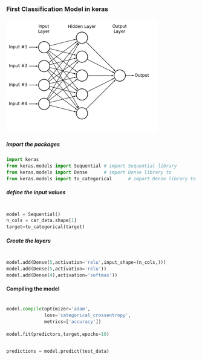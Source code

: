 ### First Classification Model in keras

<img src="./fig_neural_network.png" style="width:400px;height:300px;">




##### import the packages

```python
import keras
from keras.models import Sequential # import Sequential library
from keras.models import Dense      # import Dense library to
from keras.models import to_categorical      # import Dense library to

```

##### define the input values

```python

model = Sequential()
n_cols = car_data.shape[1]
target=to_categorical(target)

```

##### Create the layers


```python

model.add(Dense(5,activation='relu',input_shape=(n_cols,)))
model.add(Dense(5,activation='relu'))
model.add(Dense(4),activation='softmax'))

```

#### Compiling the model


```python

model.compile(optimizer='adam',
              loss='categorical_crossentropy',
              metrics=['accuracy'])

model.fit(predictors,target,epochs=10)

```

```python


```
```python
predictions = model.predict(test_data)
```
